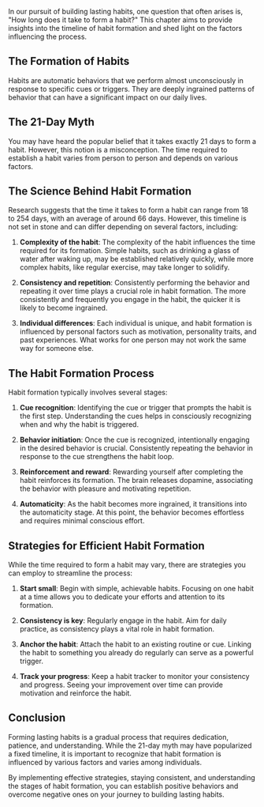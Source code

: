
In our pursuit of building lasting habits, one question that often arises is, "How long does it take to form a habit?" This chapter aims to provide insights into the timeline of habit formation and shed light on the factors influencing the process.

## The Formation of Habits

Habits are automatic behaviors that we perform almost unconsciously in response to specific cues or triggers. They are deeply ingrained patterns of behavior that can have a significant impact on our daily lives.

## The 21-Day Myth

You may have heard the popular belief that it takes exactly 21 days to form a habit. However, this notion is a misconception. The time required to establish a habit varies from person to person and depends on various factors.

## The Science Behind Habit Formation

Research suggests that the time it takes to form a habit can range from 18 to 254 days, with an average of around 66 days. However, this timeline is not set in stone and can differ depending on several factors, including:

1. **Complexity of the habit**: The complexity of the habit influences the time required for its formation. Simple habits, such as drinking a glass of water after waking up, may be established relatively quickly, while more complex habits, like regular exercise, may take longer to solidify.
    
2. **Consistency and repetition**: Consistently performing the behavior and repeating it over time plays a crucial role in habit formation. The more consistently and frequently you engage in the habit, the quicker it is likely to become ingrained.
    
3. **Individual differences**: Each individual is unique, and habit formation is influenced by personal factors such as motivation, personality traits, and past experiences. What works for one person may not work the same way for someone else.
    

## The Habit Formation Process

Habit formation typically involves several stages:

1. **Cue recognition**: Identifying the cue or trigger that prompts the habit is the first step. Understanding the cues helps in consciously recognizing when and why the habit is triggered.
    
2. **Behavior initiation**: Once the cue is recognized, intentionally engaging in the desired behavior is crucial. Consistently repeating the behavior in response to the cue strengthens the habit loop.
    
3. **Reinforcement and reward**: Rewarding yourself after completing the habit reinforces its formation. The brain releases dopamine, associating the behavior with pleasure and motivating repetition.
    
4. **Automaticity**: As the habit becomes more ingrained, it transitions into the automaticity stage. At this point, the behavior becomes effortless and requires minimal conscious effort.
    

## Strategies for Efficient Habit Formation

While the time required to form a habit may vary, there are strategies you can employ to streamline the process:

1. **Start small**: Begin with simple, achievable habits. Focusing on one habit at a time allows you to dedicate your efforts and attention to its formation.
    
2. **Consistency is key**: Regularly engage in the habit. Aim for daily practice, as consistency plays a vital role in habit formation.
    
3. **Anchor the habit**: Attach the habit to an existing routine or cue. Linking the habit to something you already do regularly can serve as a powerful trigger.
    
4. **Track your progress**: Keep a habit tracker to monitor your consistency and progress. Seeing your improvement over time can provide motivation and reinforce the habit.
    

## Conclusion

Forming lasting habits is a gradual process that requires dedication, patience, and understanding. While the 21-day myth may have popularized a fixed timeline, it is important to recognize that habit formation is influenced by various factors and varies among individuals.

By implementing effective strategies, staying consistent, and understanding the stages of habit formation, you can establish positive behaviors and overcome negative ones on your journey to building lasting habits.
